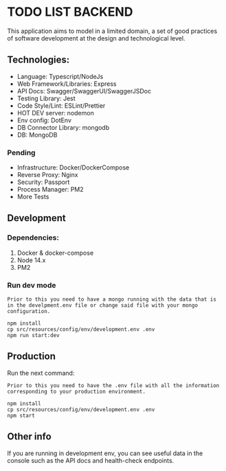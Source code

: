 # TODO LIST BACKEND
This application aims to model in a limited domain, a set of good practices of software development at the design and technological level.

## Technologies:
* Language: Typescript/NodeJs
* Web Framework/Libraries: Express
* API Docs: Swagger/SwaggerUI/SwaggerJSDoc
* Testing Library: Jest
* Code Style/Lint: ESLint/Prettier
* HOT DEV server: nodemon
* Env config: DotEnv
* DB Connector Library: mongodb
* DB: MongoDB

### Pending
* Infrastructure: Docker/DockerCompose
* Reverse Proxy: Nginx
* Security: Passport
* Process Manager: PM2
* More Tests

## Development
### Dependencies:
1) Docker & docker-compose
2) Node 14.x
3) PM2

### Run dev mode

`Prior to this you need to have a mongo running with the data that is in the develpment.env file or change said file with your mongo configuration.`
```
npm install
cp src/resources/config/env/development.env .env
npm run start:dev
```

## Production
Run the next command:

`Prior to this you need to have the .env file with all the information corresponding to your production environment.`

```
npm install
cp src/resources/config/env/development.env .env
npm start
```

## Other info

If you are running in development env, you can see useful data in the console such as the API docs and health-check endpoints.


